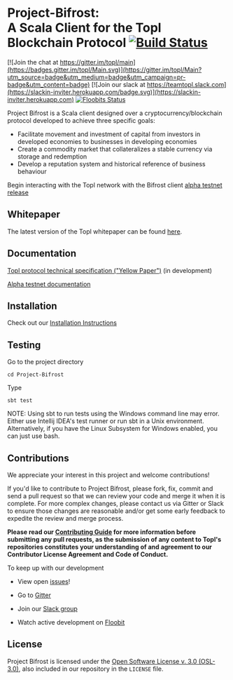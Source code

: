 Project-Bifrost:<br/>A Scala Client for the Topl Blockchain Protocol [![Build Status](https://travis-ci.org/Topl/Project-Bifrost.svg?branch=master)](https://travis-ci.org/Topl/Project-Bifrost)
====================================================================================================================================================================================

[![Join the chat at https://gitter.im/topl/main](https://badges.gitter.im/topl/Main.svg)](https://gitter.im/topl/Main?utm_source=badge&utm_medium=badge&utm_campaign=pr-badge&utm_content=badge)
[![Join our slack at https://teamtopl.slack.com](https://slackin-inviter.herokuapp.com/badge.svg)](https://slackin-inviter.herokuapp.com)
[![Floobits Status](https://floobits.com/mpk2/Project-Bifrost.svg)](https://floobits.com/mpk2/Project-Bifrost)

Project Bifrost is a Scala client designed over a cryptocurrency/blockchain protocol developed to achieve three specific goals:
- Facilitate movement and investment of capital from investors in developed economies to businesses in developing economies
- Create a commodity market that collateralizes a stable currency via storage and redemption
- Develop a reputation system and historical reference of business behaviour

Begin interacting with the Topl network with the Bifrost client [alpha testnet release](https://github.com/Topl/Project-Bifrost/releases/tag/v0.1.0-alpha)

Whitepaper
----------
The latest version of the Topl whitepaper can be found [here](https://topl.co/whitepaper).


Documentation
-------------
[Topl protocol technical specification ("Yellow Paper")](https://github.com/Topl/yellowpaper) (in development)

[Alpha testnet documentation](https://github.com/Topl/Project-Bifrost/wiki/Alpha-Testnet-Guide)


Installation
-------------------
Check out our [Installation Instructions](https://github.com/Topl/Project-Bifrost/wiki/Installation-Instructions-For-Linux)


Testing
-------
Go to the project directory

`cd Project-Bifrost`

Type

`sbt test`

NOTE: Using sbt to run tests using the Windows command line may error. Either use Intellij IDEA's test runner or run sbt in a Unix environment. Alternatively, if you have the Linux Subsystem for Windows enabled, you can just use bash.


Contributions
-------------

We appreciate your interest in this project and welcome contributions!

If you'd like to contribute to Project Bifrost, please fork, fix, commit and send a pull request so that we can review your code and merge it when it is complete. For more complex changes, please contact us via Gitter or Slack to ensure those changes are reasonable and/or get some early feedback to expedite the review and merge process.

**Please read our [Contributing Guide](https://github.com/Topl/Project-Bifrost/blob/master/CONTRIBUTING.md) for more information before submitting any pull requests, as the submission of any content to Topl's repositories constitutes your understanding of and agreement to our Contributor License Agreement and Code of Conduct.**

To keep up with our development

- View open [issues](https://github.com/Topl/Project-Bifrost/issues)!

- Go to [Gitter](https://gitter.im/topl/main)

- Join our [Slack group](https://slackin-inviter.herokuapp.com)

- Watch active development on [ Floobit](https://floobits.com/mpk2/Project-Bifrost)


License
-------
Project Bifrost is licensed under the
[Open Software License v. 3.0 (OSL-3.0)](https://opensource.org/licenses/OSL-3.0), also included
in our repository in the `LICENSE` file.
